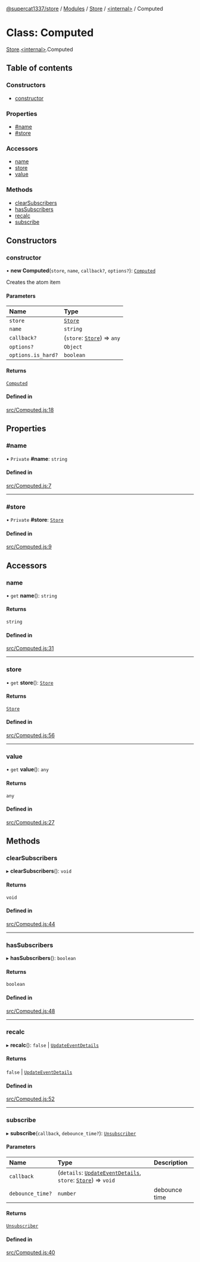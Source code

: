 [@supercat1337/store](../README.md) / [Modules](../modules.md) / [Store](../modules/Store.md) / [\<internal\>](../modules/Store._internal_.md) / Computed

# Class: Computed

[Store](../modules/Store.md).[\<internal\>](../modules/Store._internal_.md).Computed

## Table of contents

### Constructors

- [constructor](Store._internal_.Computed.md#constructor)

### Properties

- [#name](Store._internal_.Computed.md##name)
- [#store](Store._internal_.Computed.md##store)

### Accessors

- [name](Store._internal_.Computed.md#name)
- [store](Store._internal_.Computed.md#store)
- [value](Store._internal_.Computed.md#value)

### Methods

- [clearSubscribers](Store._internal_.Computed.md#clearsubscribers)
- [hasSubscribers](Store._internal_.Computed.md#hassubscribers)
- [recalc](Store._internal_.Computed.md#recalc)
- [subscribe](Store._internal_.Computed.md#subscribe)

## Constructors

### constructor

• **new Computed**(`store`, `name`, `callback?`, `options?`): [`Computed`](Store._internal_.Computed.md)

Creates the atom item

#### Parameters

| Name | Type |
| :------ | :------ |
| `store` | [`Store`](Store.Store.md) |
| `name` | `string` |
| `callback?` | (`store`: [`Store`](Store.Store.md)) => `any` |
| `options?` | `Object` |
| `options.is_hard?` | `boolean` |

#### Returns

[`Computed`](Store._internal_.Computed.md)

#### Defined in

[src/Computed.js:18](https://github.com/supercat911/store/blob/944b5f4aac0b7be6f7fa9086b27740887eaf78cb/src/Computed.js#L18)

## Properties

### #name

• `Private` **#name**: `string`

#### Defined in

[src/Computed.js:7](https://github.com/supercat911/store/blob/944b5f4aac0b7be6f7fa9086b27740887eaf78cb/src/Computed.js#L7)

___

### #store

• `Private` **#store**: [`Store`](Store.Store.md)

#### Defined in

[src/Computed.js:9](https://github.com/supercat911/store/blob/944b5f4aac0b7be6f7fa9086b27740887eaf78cb/src/Computed.js#L9)

## Accessors

### name

• `get` **name**(): `string`

#### Returns

`string`

#### Defined in

[src/Computed.js:31](https://github.com/supercat911/store/blob/944b5f4aac0b7be6f7fa9086b27740887eaf78cb/src/Computed.js#L31)

___

### store

• `get` **store**(): [`Store`](Store.Store.md)

#### Returns

[`Store`](Store.Store.md)

#### Defined in

[src/Computed.js:56](https://github.com/supercat911/store/blob/944b5f4aac0b7be6f7fa9086b27740887eaf78cb/src/Computed.js#L56)

___

### value

• `get` **value**(): `any`

#### Returns

`any`

#### Defined in

[src/Computed.js:27](https://github.com/supercat911/store/blob/944b5f4aac0b7be6f7fa9086b27740887eaf78cb/src/Computed.js#L27)

## Methods

### clearSubscribers

▸ **clearSubscribers**(): `void`

#### Returns

`void`

#### Defined in

[src/Computed.js:44](https://github.com/supercat911/store/blob/944b5f4aac0b7be6f7fa9086b27740887eaf78cb/src/Computed.js#L44)

___

### hasSubscribers

▸ **hasSubscribers**(): `boolean`

#### Returns

`boolean`

#### Defined in

[src/Computed.js:48](https://github.com/supercat911/store/blob/944b5f4aac0b7be6f7fa9086b27740887eaf78cb/src/Computed.js#L48)

___

### recalc

▸ **recalc**(): ``false`` \| [`UpdateEventDetails`](Store.UpdateEventDetails.md)

#### Returns

``false`` \| [`UpdateEventDetails`](Store.UpdateEventDetails.md)

#### Defined in

[src/Computed.js:52](https://github.com/supercat911/store/blob/944b5f4aac0b7be6f7fa9086b27740887eaf78cb/src/Computed.js#L52)

___

### subscribe

▸ **subscribe**(`callback`, `debounce_time?`): [`Unsubscriber`](../modules/Store.md#unsubscriber)

#### Parameters

| Name | Type | Description |
| :------ | :------ | :------ |
| `callback` | (`details`: [`UpdateEventDetails`](Store.UpdateEventDetails.md), `store`: [`Store`](Store.Store.md)) => `void` |  |
| `debounce_time?` | `number` | debounce time |

#### Returns

[`Unsubscriber`](../modules/Store.md#unsubscriber)

#### Defined in

[src/Computed.js:40](https://github.com/supercat911/store/blob/944b5f4aac0b7be6f7fa9086b27740887eaf78cb/src/Computed.js#L40)
